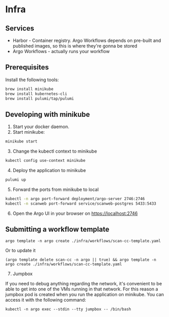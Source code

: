 # Infra

## Services

- Harbor - Container registry. Argo Workflows depends on pre-built and published images, so this is where they're gonna be stored
- Argo Workflows - actually runs your workflow

## Prerequisites

Install the following tools:

```bash
brew install minikube
brew install kubernetes-cli
brew install pulumi/tap/pulumi
```

## Developing with minikube

1. Start your docker daemon.
2. Start minikube:

```bash
minikube start
```

3. Change the kubectl context to minikube

```bash
kubectl config use-context minikube
```

4. Deploy the application to minikube

```bash
pulumi up
```

5. Forward the ports from minikube to local

```bash
kubectl -n argo port-forward deployment/argo-server 2746:2746
kubectl -n scanweb port-forward service/scanweb-postgres 5433:5433
```

6. Open the Argo UI in your browser on [https://localhost:2746](https://localhost:2746)

## Submitting a workflow template

```shell
argo template -n argo create ./infra/workflows/scan-cc-template.yaml
```

Or to update it

```shell
(argo template delete scan-cc -n argo || true) && argo template -n argo create ./infra/workflows/scan-cc-template.yaml
```

7. Jumpbox

If you need to debug anything regarding the network, it's convenient to be able to get into one of the VMs running in that network.
For this reason a jumpbox pod is created when you run the application on minikube. You can access it with the following command:

```shell
kubectl -n argo exec --stdin --tty jumpbox -- /bin/bash
```
